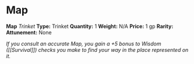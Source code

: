 # Map

**Map**
_Trinket_
**Type:** Trinket
**Quantity:** 1
**Weight:** N/A
**Price:** 1 gp
**Rarity:** 
**Attunement:** None

*If you consult an accurate Map, you gain a +5 bonus to Wisdom ([[Survival]]) checks you make to find your way in the place represented on it.*